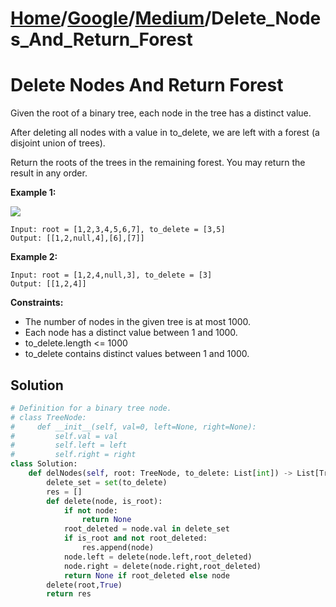 # [Home](./../..)/[Google](./..)/[Medium](./)/Delete_Nodes_And_Return_Forest
<h1>Delete Nodes And Return Forest</h1>

<p>
Given the root of a binary tree, each node in the tree has a distinct value.
</p>
<p>
After deleting all nodes with a value in to_delete, we are left with a forest (a disjoint union of trees).
</p>
<p>
Return the roots of the trees in the remaining forest. You may return the result in any order.
</p>

<b>Example 1:</b>

<img src="https://assets.leetcode.com/uploads/2019/07/01/screen-shot-2019-07-01-at-53836-pm.png">

    Input: root = [1,2,3,4,5,6,7], to_delete = [3,5]
    Output: [[1,2,null,4],[6],[7]]
    
<b>Example 2:</b>

    Input: root = [1,2,4,null,3], to_delete = [3]
    Output: [[1,2,4]]

<b>Constraints:</b>

- The number of nodes in the given tree is at most 1000.
- Each node has a distinct value between 1 and 1000.
- to_delete.length <= 1000
- to_delete contains distinct values between 1 and 1000.

<h2>Solution</h2>

```python
# Definition for a binary tree node.
# class TreeNode:
#     def __init__(self, val=0, left=None, right=None):
#         self.val = val
#         self.left = left
#         self.right = right
class Solution:
    def delNodes(self, root: TreeNode, to_delete: List[int]) -> List[TreeNode]:
        delete_set = set(to_delete)
        res = []
        def delete(node, is_root):
            if not node:
                return None
            root_deleted = node.val in delete_set
            if is_root and not root_deleted:
                res.append(node)
            node.left = delete(node.left,root_deleted)
            node.right = delete(node.right,root_deleted)
            return None if root_deleted else node
        delete(root,True)
        return res
```
